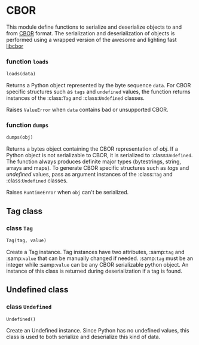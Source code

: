 # CBOR

This module define functions to serialize and deserialize objects to and from [CBOR](http://cbor.io>) format.
The serialization and deserialization of objects is performed using a wrapped version of the awesome and lighting fast [libcbor](http://libcbor.org/)


### function `loads`
```python
loads(data)
```

Returns a Python object represented by the byte sequence `data`.
For CBOR specific structures such as `tags` and `undefined` values, 
the function returns instances of the :class:`Tag` and :class:`Undefined` classes.

Raises `ValueError` when `data` contains bad or unsupported CBOR.


### function `dumps`
```python
dumps(obj)
```
Returns a bytes object containing the CBOR representation of *obj*.
If a Python object is not serializable to CBOR, it is serialized to :class:`Undefined`.
The function always produces definite major types (bytestrings, string, arrays and maps).
To generate CBOR specific structures such as *tags* and *undefined* values, pass as argument instances
of the :class:`Tag` and :class:`Undefined` classes.

Raises `RuntimeError` when `obj` can't be serialized.


## Tag class

### class `Tag`
```python
Tag(tag, value)
```
Create a Tag instance. Tag instances have two attributes, :samp:`tag` and :samp:`value` that can be manually changed if needed.
:samp:`tag` must be an integer while :samp:`value` can be any CBOR serializable python object.
An instance of this class is returned during deserialization if a tag is found.


## Undefined class

### class `Undefined`
```python
Undefined()
```
Create an Undefined instance. Since Python has no undefined values, this class is used to both serialize and deserialize this kind of data.

